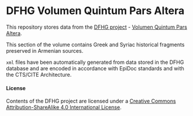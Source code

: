 # DFHG Volumen Quintum Pars Altera

This repository stores data from the [DFHG project](http://www.dfhg-project.org/) - [Volumen Quintum Pars Altera](http://www.dfhg-project.org/DFHG/index.php?volume=Volumen%20quintum%20pars%20altera#).

This section of the volume contains Greek and Syriac historical fragments preserved in Armenian sources.

`xml` files have been automatically generated from data stored in the DFHG database and are encoded in accordance with EpiDoc standards and with the CTS/CITE Architecture.

#### License
Contents of the DFHG project are licensed under a [Creative Commons Attribution-ShareAlike 4.0 International License](https://creativecommons.org/licenses/by-sa/4.0/).
